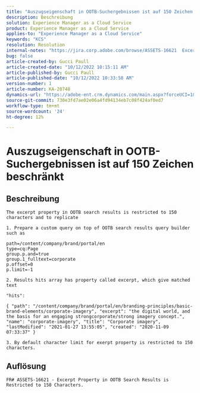 ```yaml
---
title: "Auszugseigenschaft in OOTB-Suchergebnissen ist auf 150 Zeichen beschränkt"
description: Beschreibung
solution: Experience Manager as a Cloud Service
product: Experience Manager as a Cloud Service
applies-to: "Experience Manager as a Cloud Service"
keywords: "KCS"
resolution: Resolution
internal-notes: "https://jira.corp.adobe.com/browse/ASSETS-16621  Excerpt Property in OOB Search Results is Restricted to 150 Characters."
bug: false
article-created-by: Gucci Paull
article-created-date: "10/12/2022 10:15:11 AM"
article-published-by: Gucci Paull
article-published-date: "10/12/2022 10:33:58 AM"
version-number: 1
article-number: KA-20748
dynamics-url: "https://adobe-ent.crm.dynamics.com/main.aspx?forceUCI=1&pagetype=entityrecord&etn=knowledgearticle&id=951d0fbd-164a-ed11-bba2-000d3a34e6e5"
source-git-commit: 730e3fd7ae02e06a4fd94134eb7c08f424af0ed7
workflow-type: tm+mt
source-wordcount: '24'
ht-degree: 12%

---
```


# Auszugseigenschaft in OOTB-Suchergebnissen ist auf 150 Zeichen beschränkt

## Beschreibung


`The excerpt property in OOTB search results is restricted to 150 characters and to replicate`

`1. Prepare a custom query on top of OOTB search results query builder such as`




```
path=/content/company/brand/portal/en
type=cq:Page
group.p.and=true
group.1_fulltext=corporate
p.offset=0
p.limit=-1
```


`2. Results hits array has property called excerpt, which give matched text`

`"hits":`

`{ "path": "/content/company/brand/portal/en/branding-principles/basic-brand-elements/corporate-imagery", "excerpt": "the digital world, and the basis for an engaging strongcorporate/strong imagery concept.", "name": "corporate-imagery", "title": "Corporate imagery", "lastModified": "2021-01-27 13:55:05", "created": "2020-11-09 07:33:37" }`



`3. By default character limit for exerpt property is restricted to 150 characters.`


## Auflösung




`FR# ASSETS-16621 - Excerpt Property in OOTB Search Results is Restricted to 150 Characters.`
